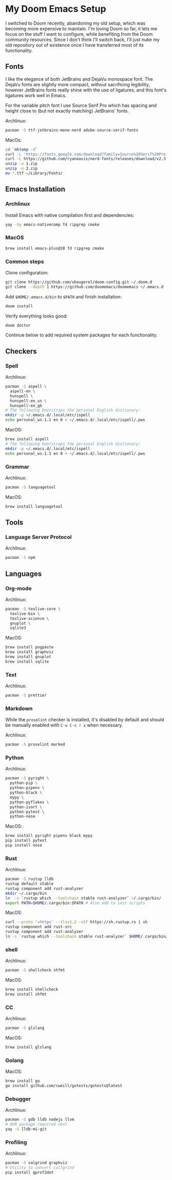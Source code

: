 # My Doom Emacs Setup

I switched to Doom recently, abandoning my old setup, which was becoming more expensive to maintain. I'm loving Doom so far, it lets me focus on the stuff I want to configure, while benefiting from the Doom community resources. Since I don't think I'll switch back, I'll just nuke my old repository out of existence once I have transferred most of its functionality.

## Fonts

I like the elegance of both JetBrains and DejaVu monospace font. The DejaVu fonts are slightly more compact, without sacrificing legibility, however JetBrains fonts really shine with the use of ligatures, and this font's ligatures work well in Emacs.

For the variable pitch font I use Source Serif Pro which has spacing and height close to (but not exactly matching) JetBrains' fonts.

Archlinux:

```sh
pacman -S ttf-jetbrains-mono-nerd adobe-source-serif-fonts
```

MacOs:

```sh
cd `mktemp -d`
curl -L 'https://fonts.google.com/download?family=Source%20Serif%20Pro' -o 1.zip
curl -L https://github.com/ryanoasis/nerd-fonts/releases/download/v2.3.3/JetBrainsMono.zip -o 2.zip
unzip -o 1.zip
unzip -o 2.zip
mv *.ttf ~/Library/Fonts/
```

## Emacs Installation

### Archlinux

Install Emacs with native compilation first and dependencies:

```sh
yay -Sy emacs-nativecomp fd ripgrep cmake
```

### MacOS

```sh
brew install emacs-plus@28 fd ripgrep cmake
```

### Common steps

Clone configuration:

```sh
git clone https://github.com/sbougerel/doom-config.git ~/.doom.d
git clone --depth 1 https://github.com/doomemacs/doomemacs ~/.emacs.d
```

Add `$HOME/.emacs.d/bin` to `$PATH` and finish installation:

```sh
doom install
```

Verify everything looks good:

```sh
doom doctor
```

Continue below to add required system packages for each functionality.

## Checkers

### Spell

Archlinux:

```sh
pacman -S aspell \
  aspell-en \
  hunspell \
  hunspell-en_us \
  hunspell-en_gb
# The following bootstraps the personal English dictionary:
mkdir -p ~/.emacs.d/.local/etc/ispell
echo personal_ws-1.1 en 0 > ~/.emacs.d/.local/etc/ispell/.pws
```

MacOS:

```sh
brew install aspell
# The following bootstraps the personal English dictionary:
mkdir -p ~/.emacs.d/.local/etc/ispell
echo personal_ws-1.1 en 0 > ~/.emacs.d/.local/etc/ispell/.pws
```

### Grammar

Archlinux:

```sh
pacman -S languagetool
```

MacOS:

```sh
brew install languagetool
```

## Tools

### Language Server Protocol

Archlinux:

```sh
pacman -S npm
```

## Languages

### Org-mode

Archlinux:

```sh
pacman -S texlive-core \
  texlive-bin \
  texlive-science \
  gnuplot \
  sqlite3
```

MacOS:

```sh
brew install pngpaste
brew install graphviz
brew install gnuplot
brew install sqlite
```

### Text

Archlinux:

```sh
pacman -S prettier
```

### Markdown

While the `proselint` checker is installed, it's disabled by default and should be manually enabled with `C-u C-c ! x` when necessary.

Archlinux:

```sh
pacman -S proselint marked
```

### Python

Archlinux:

```sh
pacman -S pyright \
  python-pip \
  python-pipenv \
  python-black \
  mypy \
  python-pyflakes \
  python-isort \
  python-pytest \
  python-nose
```

MacOS:

```sh
brew install pyright pipenv black mypy
pip install pytest
pip install nose
```

### Rust

Archlinux:

```sh
pacman -S rustup lldb
rustup default stable
rustup component add rust-analyzer
mkdir ~/.cargo/bin
ln  -s `rustup which --toolchain stable rust-analyzer` ~/.cargo/bin/
export PATH=$HOME/.cargo/bin:$PATH # Also add to init scripts
```

MacOS:

```sh
curl --proto '=https' --tlsv1.2 -sSf https://sh.rustup.rs | sh
rustup component add rust-src
rustup component add rust-analyzer
ln -s `rustup which --toolchain stable rust-analyzer` $HOME/.cargo/bin/rust-analyzer
```

### shell

Archlinux:

```sh
pacman -S shellcheck shfmt
```

MacOS:

```sh
brew install shellcheck
brew install shfmt
```

### CC

Archlinux:

```sh
pacman -S glslang
```

MacOS:

```sh
brew install glslang
```

### Golang

MacOS:

```sh
brew install go
go install github.com/cweill/gotests/gotests@latest
```

### Debugger

Archlinux:

```sh
pacman -S gdb lldb nodejs llvm
# AUR package required next
yay -S lldb-mi-git
```

### Profiling

Archlinux:

```sh
pacman -S valgrind graphviz
# Utility to convert callgrind
pip install gprof2dot
```
